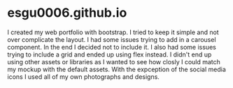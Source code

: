 # esgu0006.github.io
I created my web portfolio with bootstrap. I tried to keep it simple and not over complicate the layout.
I had some issues trying to add in a carousel component. In the end I decided not to include it. 
I also had some issues trying to include a grid and ended up using flex instead.
I didn't end up using other assets or libraries as I wanted to see how closly I could match my mockup with the default assets.
With the expception of the social media icons I used all of my own photographs and designs.
